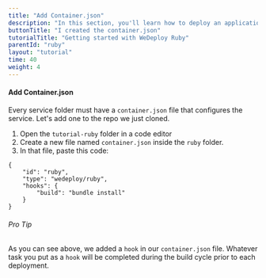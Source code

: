 ```yaml
---
title: "Add Container.json"
description: "In this section, you'll learn how to deploy an application using WeDeploy Ruby."
buttonTitle: "I created the container.json"
tutorialTitle: "Getting started with WeDeploy Ruby"
parentId: "ruby"
layout: "tutorial"
time: 40
weight: 4
---
```


#### Add Container.json

Every service folder must have a `container.json` file that configures the service. Let's add one to the repo we just cloned.

1. Open the `tutorial-ruby` folder in a code editor
2. Create a new file named `container.json` inside the `ruby` folder.
3. In that file, paste this code:

```application/json
{
	"id": "ruby",
	"type": "wedeploy/ruby",
	"hooks": {
		"build": "bundle install"
	}
}
```

<aside>

###### <span class="icon-16-star"></span> Pro Tip

As you can see above, we added a `hook` in our `container.json` file. Whatever task you put as a `hook` will be completed during the build cycle prior to each deployment.

</aside>
